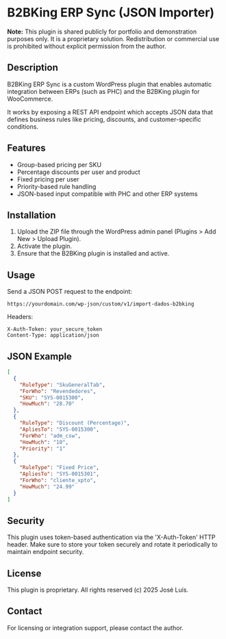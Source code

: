 # B2BKing ERP Sync (JSON Importer)

**Note:** This plugin is shared publicly for portfolio and demonstration purposes only. It is a proprietary solution. Redistribution or commercial use is prohibited without explicit permission from the author.

## Description

B2BKing ERP Sync is a custom WordPress plugin that enables automatic integration between ERPs (such as PHC) and the B2BKing plugin for WooCommerce.

It works by exposing a REST API endpoint which accepts JSON data that defines business rules like pricing, discounts, and customer-specific conditions.

## Features

- Group-based pricing per SKU
- Percentage discounts per user and product
- Fixed pricing per user
- Priority-based rule handling
- JSON-based input compatible with PHC and other ERP systems

## Installation

1. Upload the ZIP file through the WordPress admin panel (Plugins > Add New > Upload Plugin).
2. Activate the plugin.
3. Ensure that the B2BKing plugin is installed and active.

## Usage

Send a JSON POST request to the endpoint:
```
https://yourdomain.com/wp-json/custom/v1/import-dados-b2bking
```

Headers:
```
X-Auth-Token: your_secure_token
Content-Type: application/json
```

## JSON Example

```json
[
  {
    "RuleType": "SkuGeneralTab",
    "ForWho": "Revendedores",
    "SKU": "SYS-0015300",
    "HowMuch": "28.70"
  },
  {
    "RuleType": "Discount (Percentage)",
    "ApliesTo": "SYS-0015300",
    "ForWho": "adm_csw",
    "HowMuch": "10",
    "Priority": "1"
  },
  {
    "RuleType": "Fixed Price",
    "ApliesTo": "SYS-0015301",
    "ForWho": "cliente_xpto",
    "HowMuch": "24.99"
  }
]
```

## Security

This plugin uses token-based authentication via the 'X-Auth-Token' HTTP header. Make sure to store your token securely and rotate it periodically to maintain endpoint security.

## License

This plugin is proprietary. All rights reserved (c) 2025 José Luís.

## Contact

For licensing or integration support, please contact the author.
